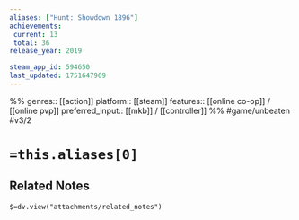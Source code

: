 ```yaml
---
aliases: ["Hunt: Showdown 1896"]
achievements:
 current: 13
 total: 36
release_year: 2019

steam_app_id: 594650
last_updated: 1751647969
---
```

%%
genres:: [[action]]
platform:: [[steam]]
features:: [[online co-op]] / [[online pvp]]
preferred_input:: [[mkb]] / [[controller]]
%%
#game/unbeaten
#v3/2

# `=this.aliases[0]`
## Related Notes
`$=dv.view("attachments/related_notes")`